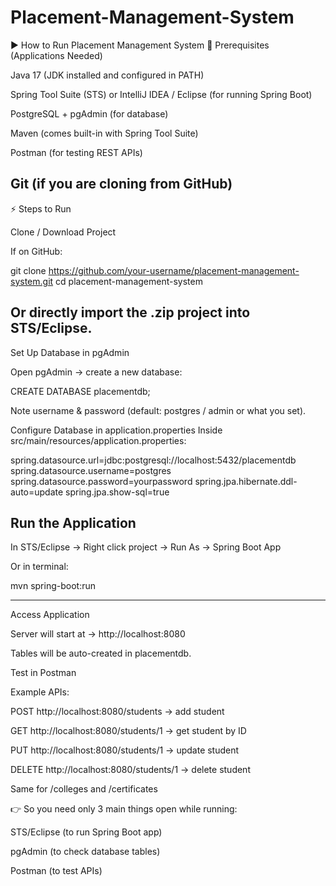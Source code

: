 # Placement-Management-System

▶ How to Run Placement Management System
🔧 Prerequisites (Applications Needed)

Java 17 (JDK installed and configured in PATH)

Spring Tool Suite (STS) or IntelliJ IDEA / Eclipse (for running Spring Boot)

PostgreSQL + pgAdmin (for database)

Maven (comes built-in with Spring Tool Suite)

Postman (for testing REST APIs)

Git (if you are cloning from GitHub)
-------------------------------------------------------------------------
⚡ Steps to Run

Clone / Download Project

If on GitHub:

git clone https://github.com/your-username/placement-management-system.git
cd placement-management-system


Or directly import the .zip project into STS/Eclipse.
-------------------------------------------------------------------------
Set Up Database in pgAdmin

Open pgAdmin → create a new database:

CREATE DATABASE placementdb;


Note username & password (default: postgres / admin or what you set).

Configure Database in application.properties
Inside src/main/resources/application.properties:

spring.datasource.url=jdbc:postgresql://localhost:5432/placementdb
spring.datasource.username=postgres
spring.datasource.password=yourpassword
spring.jpa.hibernate.ddl-auto=update
spring.jpa.show-sql=true


Run the Application
---------------------------------------------------------------------------
In STS/Eclipse → Right click project → Run As → Spring Boot App

Or in terminal:

mvn spring-boot:run

-----------------------------------------------------
Access Application

Server will start at → http://localhost:8080

Tables will be auto-created in placementdb.

Test in Postman

Example APIs:

POST http://localhost:8080/students → add student

GET http://localhost:8080/students/1 → get student by ID

PUT http://localhost:8080/students/1 → update student

DELETE http://localhost:8080/students/1 → delete student

Same for /colleges and /certificates

👉 So you need only 3 main things open while running:

STS/Eclipse (to run Spring Boot app)

pgAdmin (to check database tables)

Postman (to test APIs)
